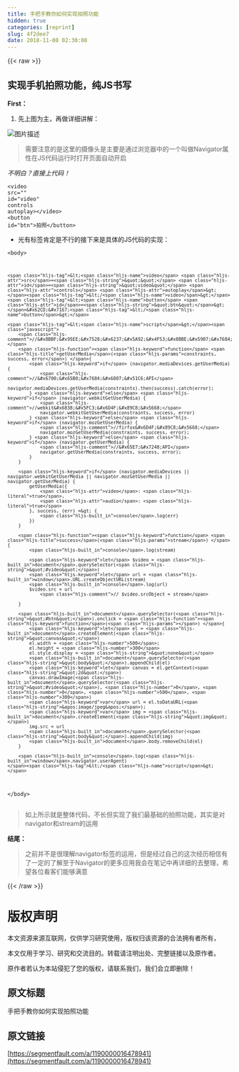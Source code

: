 ```yaml
---
title: 手把手教你如何实现拍照功能
hidden: true
categories: [reprint]
slug: 4f2dee7
date: 2018-11-08 02:30:08
---
```


{{< raw >}}
<h2 id="articleHeader0">&#x5B9E;&#x73B0;&#x624B;&#x673A;&#x62CD;&#x7167;&#x529F;&#x80FD;&#xFF0C;&#x7EAF;JS&#x4E66;&#x5199;</h2><p><strong>First&#xFF1A;</strong></p><ol><li>&#x5148;&#x4E0A;&#x56FE;&#x4E3A;&#x4E3B;&#xFF0C;&#x518D;&#x505A;&#x8BE6;&#x7EC6;&#x8BB2;&#x89E3;&#xFF1A;</li></ol><p><span class="img-wrap"><img data-src="/img/bVbhiWd?w=498&amp;h=230" src="https://static.alili.tech/img/bVbhiWd?w=498&amp;h=230" alt="&#x56FE;&#x7247;&#x63CF;&#x8FF0;" title="&#x56FE;&#x7247;&#x63CF;&#x8FF0;" style="cursor:pointer;display:inline"></span></p><blockquote>&#x9700;&#x8981;&#x6CE8;&#x610F;&#x7684;&#x662F;&#x8FD9;&#x91CC;&#x7684;&#x6444;&#x50CF;&#x5934;&#x662F;&#x4E3B;&#x8981;&#x662F;&#x901A;&#x8FC7;&#x6D4F;&#x89C8;&#x5668;&#x4E2D;&#x7684;&#x4E00;&#x4E2A;&#x53EB;&#x505A;Navigator&#x5C5E;&#x6027;&#x5728;JS&#x4EE3;&#x7801;&#x8FD0;&#x884C;&#x65F6;&#x6253;&#x5F00;&#x9875;&#x9762;&#x81EA;&#x52A8;&#x5F00;&#x542F;</blockquote><p><em>&#x4E0D;&#x660E;&#x767D;&#xFF1F;&#x76F4;&#x63A5;&#x4E0A;&#x4EE3;&#x7801;&#xFF01;</em></p><div class="widget-codetool" style="display:none"><div class="widget-codetool--inner"><span class="selectCode code-tool" data-toggle="tooltip" data-placement="top" title="" data-original-title="&#x5168;&#x9009;"></span> <span type="button" class="copyCode code-tool" data-toggle="tooltip" data-placement="top" data-clipboard-text=" // HTML 5&#xA0; &#x7684;getUserMedia API&#x63D0;&#x4F9B;&#x4E86;&#x8BBF;&#x95EE;&#x5A92;&#x4F53;&#x7684;&#x80FD;&#x529B;, &#x57FA;&#x4E8E;&#x8BE5;&#x7279;&#x6027;, &#x5F00;&#x53D1;&#x8005;&#x53EF;&#x4EE5;&#x4E0D;&#x4F9D;&#x8D56;&#x4EFB;&#x4F55;&#x6D4F;&#x89C8;&#x5668;&#x63D2;&#x4EF6;&#x4E0B;&#x53BB;&#x8BBF;&#x95EE;&#x89C6;&#x9891;&#x548C;&#x97F3;&#x9891;&#x7B49;&#x8BBE;&#x5907;.&#x5982;navigator.mediaDevices.getUserMedia
        //&#x4E0D;&#x540C;&#x6D4F;&#x89C8;&#x5668;&#x7684;api&#xFF1A;

        //&#x8BBF;&#x95EE;&#x7528;&#x6237;&#x5A92;&#x4F53;&#x8BBE;&#x5907;&#x7684;&#x517C;&#x5BB9;&#x65B9;&#x6CD5;
        function getUserMedia(constraints, success, error) {
            if (navigator.mediaDevices.getUserMedia) {
                //&#x6700;&#x65B0;&#x7684;&#x6807;&#x51C6;API
                navigator.mediaDevices.getUserMedia(constraints).then(success).catch(error);
            } else if (navigator.webkitGetUserMedia) {
                //webkit&#x6838;&#x5FC3;&#x6D4F;&#x89C8;&#x5668;
                navigator.webkitGetUserMedia(constraints, success, error)
            } else if (navigator.mozGetUserMedia) {
                //firfox&#x6D4F;&#x89C8;&#x5668;
                navigator.mozGetUserMedia(constraints, success, error);
            } else if (navigator.getUserMedia) {
                //&#x65E7;&#x7248;API
                navigator.getUserMedia(constraints, success, error);
            }
        }
        if (navigator.mediaDevices || navigator.webkitGetUserMedia || navigator.mozGetUserMedia || navigator.getUserMedia) {
            getUserMedia({
                video: true,
                audio: true,
            }, (stream) =&gt; {
                console.log(stream)
            }, (err) =&gt; {
                console.log(err)
            })
        }" title="" data-original-title="&#x590D;&#x5236;"></span> <span type="button" class="saveToNote code-tool" data-toggle="tooltip" data-placement="top" title="" data-original-title="&#x653E;&#x8FDB;&#x7B14;&#x8BB0;"></span></div></div><pre class="hljs scilab"><code> <span class="hljs-comment">// HTML 5&#xA0; &#x7684;getUserMedia API&#x63D0;&#x4F9B;&#x4E86;&#x8BBF;&#x95EE;&#x5A92;&#x4F53;&#x7684;&#x80FD;&#x529B;, &#x57FA;&#x4E8E;&#x8BE5;&#x7279;&#x6027;, &#x5F00;&#x53D1;&#x8005;&#x53EF;&#x4EE5;&#x4E0D;&#x4F9D;&#x8D56;&#x4EFB;&#x4F55;&#x6D4F;&#x89C8;&#x5668;&#x63D2;&#x4EF6;&#x4E0B;&#x53BB;&#x8BBF;&#x95EE;&#x89C6;&#x9891;&#x548C;&#x97F3;&#x9891;&#x7B49;&#x8BBE;&#x5907;.&#x5982;navigator.mediaDevices.getUserMedia</span>
        <span class="hljs-comment">//&#x4E0D;&#x540C;&#x6D4F;&#x89C8;&#x5668;&#x7684;api&#xFF1A;</span>

        <span class="hljs-comment">//&#x8BBF;&#x95EE;&#x7528;&#x6237;&#x5A92;&#x4F53;&#x8BBE;&#x5907;&#x7684;&#x517C;&#x5BB9;&#x65B9;&#x6CD5;</span>
        <span class="hljs-function"><span class="hljs-keyword">function</span> <span class="hljs-title">getUserMedia</span><span class="hljs-params">(constraints, success, error)</span> {</span>
            <span class="hljs-keyword">if</span> (navigator.mediaDevices.getUserMedia) {
                <span class="hljs-comment">//&#x6700;&#x65B0;&#x7684;&#x6807;&#x51C6;API</span>
                navigator.mediaDevices.getUserMedia(constraints).<span class="hljs-keyword">then</span>(success).<span class="hljs-keyword">catch</span>(<span class="hljs-built_in">error</span>);
            } <span class="hljs-keyword">else</span> <span class="hljs-keyword">if</span> (navigator.webkitGetUserMedia) {
                <span class="hljs-comment">//webkit&#x6838;&#x5FC3;&#x6D4F;&#x89C8;&#x5668;</span>
                navigator.webkitGetUserMedia(constraints, success, <span class="hljs-built_in">error</span>)
            } <span class="hljs-keyword">else</span> <span class="hljs-keyword">if</span> (navigator.mozGetUserMedia) {
                <span class="hljs-comment">//firfox&#x6D4F;&#x89C8;&#x5668;</span>
                navigator.mozGetUserMedia(constraints, success, <span class="hljs-built_in">error</span>);
            } <span class="hljs-keyword">else</span> <span class="hljs-keyword">if</span> (navigator.getUserMedia) {
                <span class="hljs-comment">//&#x65E7;&#x7248;API</span>
                navigator.getUserMedia(constraints, success, <span class="hljs-built_in">error</span>);
            }
        }
        <span class="hljs-keyword">if</span> (navigator.mediaDevices || navigator.webkitGetUserMedia || navigator.mozGetUserMedia || navigator.getUserMedia) {
            getUserMedia({
                video: true,
                audio: true,
            }, (stream) =&gt; {
                console.<span class="hljs-built_in">log</span>(stream)
            }, (err) =&gt; {
                console.<span class="hljs-built_in">log</span>(err)
            })
        }</code></pre><blockquote>&#x4EE5;&#x4E0A;&#x5C31;&#x662F;&#x4EE3;&#x7801;&#x7684;&#x5177;&#x4F53;&#x5448;&#x73B0;&#xFF0C;&#x5927;&#x90E8;&#x5206;&#x5DF2;&#x52A0;&#x5165;&#x529F;&#x80FD;&#x6CE8;&#x91CA;&#xFF0C;&#x5F88;&#x5BB9;&#x6613;&#x7406;&#x89E3;&#xFF0C;&#x5982;&#x679C;&#x8FD8;&#x4E0D;&#x7406;&#x89E3;&#x53EA;&#x80FD;&#x53BB;&#x5148;&#x4E86;&#x89E3;&#x4E0B;navigator&#x5C5E;&#x6027;&#x4E86;<br>1.&#x4EE3;&#x7801;&#x7684;&#x524D;&#x534A;&#x6BB5;getUserMedia&#x51FD;&#x6570;&#x4E2D;&#x7684;&#x64CD;&#x4F5C;&#x662F;&#x4E3A;&#x4E86;&#x5B9E;&#x73B0;&#x517C;&#x5BB9;&#xFF0C;&#x5F88;&#x597D;&#x7406;&#x89E3;&#x56E0;&#x4E3A;&#x5FC5;&#x987B;&#x4FDD;&#x8BC1;&#x81EA;&#x5DF1;&#x7684;&#x4EE3;&#x7801;&#x53EF;&#x4EE5;&#x5728;&#x5F88;&#x591A;&#x6D4F;&#x89C8;&#x5668;&#x662F;&#x65E0;&#x5DEE;&#x522B;&#x8FD0;&#x884C;<br>2.&#x4EE3;&#x7801;&#x7684;&#x7B2C;&#x4E8C;&#x90E8;&#x5206;IF&#x8BED;&#x53E5;&#x4E2D;&#x5219;&#x662F;&#x4E3A;&#x4E86;&#x8C03;&#x7528;getUserMedia&#x51FD;&#x6570;&#x5E76;&#x4E14;&#x53C2;&#x6570;&#x662F;&#x4E00;&#x4E2A;&#x5BF9;&#x8C61;&#x52A0;&#x4E24;&#x4E2A;&#x51FD;&#x6570;&#x7684;&#x65B9;&#x5F0F;&#xFF0C;&#x5176;&#x4E2D;&#x5BF9;&#x8C61;&#x7684;&#x8BDD;&#x5C31;&#x662F;&#x5A92;&#x4F53;&#x6807;&#x7B7E; video&#x548C;audio &#x4E24;&#x4E2A;&#x4E3A;TRUE&#x8BF4;&#x660E;&#x90FD;&#x8981;&#x5F00;&#x542F; &#x7D27;&#x63A5;&#x7740;&#x5C31;&#x662F;&#x4E24;&#x4E2A;&#x51FD;&#x6570;&#x4E00;&#x4E2A;&#x662F;&#x6210;&#x529F;&#x7684;&#x56DE;&#x8C03;&#x5176;&#x4E2D;&#x5B9E;&#x53C2;&#x4E3A;stream&#x53EF;&#x4EE5;&#x6709;&#x4E9B;&#x540C;&#x5B66;&#x5BF9;&#x8FD9;&#x4E2A;&#x53C2;&#x6570;&#x4E0D;&#x600E;&#x4E48;&#x7406;&#x89E3;&#x4E0D;&#x6015; &#x4E00;&#x4F1A;&#x622A;&#x56FE;&#x9001;&#x4E0A;&#xFF0C; &#x8FD8;&#x6709;&#x5C31;&#x662F;&#x5931;&#x8D25;&#x7684;&#x56DE;&#x8C03;&#xFF0C;&#x5728;&#x6B64;&#x4E0D;&#x505A;&#x8FC7;&#x591A;&#x8BB2;&#x89E3;&#x3002;</blockquote><ul><li>&#x4EE5;&#x4E0B;&#x662F;&#x5173;&#x4E8E;Stream&#x7684;&#x4FE1;&#x606F;&#x5177;&#x4F53;&#x5982;&#x56FE;&#x4E2D;&#x6240;&#x793A;&#xFF1A;</li></ul><p><span class="img-wrap"><img data-src="/img/bVbhiYa?w=1022&amp;h=226" src="https://static.alili.tech/img/bVbhiYa?w=1022&amp;h=226" alt="&#x56FE;&#x7247;&#x63CF;&#x8FF0;" title="&#x56FE;&#x7247;&#x63CF;&#x8FF0;" style="cursor:pointer;display:inline"></span></p><ul><li>&#x76F8;&#x4FE1;&#x5F88;&#x591A;&#x5C0F;&#x4F19;&#x4F34;&#x5DF2;&#x7ECF;&#x770B;&#x89C1;&#x4E86; &#x6211;console.log&#x6253;&#x5370;&#x51FA;&#x540E;&#x6E7F;&#x4E00;&#x4E2A;&#x53EB;&#x505A;MediaStream&#x7684;&#x5BF9;&#x8C61;</li><li>&#x63A5;&#x4E0B;&#x6765;&#xFF0C;&#x8FDB;&#x5165;&#x7B2C;&#x4E8C;&#x6B65;</li></ul><p><strong>Second:</strong><br>&#x521B;&#x5EFA;&#x4E24;&#x4E2A;&#x6807;&#x7B7E;&#x5F53;&#x7136;&#x662F;&#x6211;&#x4EEC;&#x7684;video &#x548C; button&#x6309;&#x94AE;&#x54AF;&#x5177;&#x4F53;&#x4EE3;&#x7801;&#x5982;&#x4E0B;&#x663E;&#x793A;&#xFF1A;</p><div class="widget-codetool" style="display:none"><div class="widget-codetool--inner"><span class="selectCode code-tool" data-toggle="tooltip" data-placement="top" title="" data-original-title="&#x5168;&#x9009;"></span> <span type="button" class="copyCode code-tool" data-toggle="tooltip" data-placement="top" data-clipboard-text="&lt;video src=&quot;&quot; id=&quot;video&quot; controls autoplay&gt;&lt;/video&gt;
&lt;button id=&quot;btn&quot;&gt;&#x62CD;&#x7167;&lt;/button&gt;" title="" data-original-title="&#x590D;&#x5236;"></span> <span type="button" class="saveToNote code-tool" data-toggle="tooltip" data-placement="top" title="" data-original-title="&#x653E;&#x8FDB;&#x7B14;&#x8BB0;"></span></div></div><pre class="hljs xml"><code><span class="hljs-tag">&lt;<span class="hljs-name">video</span> <span class="hljs-attr">src</span>=<span class="hljs-string">&quot;&quot;</span> <span class="hljs-attr">id</span>=<span class="hljs-string">&quot;video&quot;</span> <span class="hljs-attr">controls</span> <span class="hljs-attr">autoplay</span>&gt;</span><span class="hljs-tag">&lt;/<span class="hljs-name">video</span>&gt;</span>
<span class="hljs-tag">&lt;<span class="hljs-name">button</span> <span class="hljs-attr">id</span>=<span class="hljs-string">&quot;btn&quot;</span>&gt;</span>&#x62CD;&#x7167;<span class="hljs-tag">&lt;/<span class="hljs-name">button</span>&gt;</span></code></pre><ul><li>&#x5149;&#x6709;&#x6807;&#x7B7E;&#x80AF;&#x5B9A;&#x662F;&#x4E0D;&#x884C;&#x7684;&#x63A5;&#x4E0B;&#x6765;&#x662F;&#x5177;&#x4F53;&#x7684;JS&#x4EE3;&#x7801;&#x7684;&#x5B9E;&#x73B0;&#xFF1A;</li></ul><div class="widget-codetool" style="display:none"><div class="widget-codetool--inner"><span class="selectCode code-tool" data-toggle="tooltip" data-placement="top" title="" data-original-title="&#x5168;&#x9009;"></span> <span type="button" class="copyCode code-tool" data-toggle="tooltip" data-placement="top" data-clipboard-text=" function success(stream) {
            console.log(stream)

            let $video = document.querySelector(&quot;#video&quot;)
            let url = window.URL.createObjectURL(stream)
            console.log(url)
            $video.src = url
                // $video.srcObject = stream

        }

        document.querySelector(&quot;#btn&quot;).onclick = function() {
            let el = document.createElement(&quot;canvas&quot;)
            el.width = 500;
            el.height = 300
            el.style.display = &quot;none&quot;
            document.querySelector(&quot;body&quot;).appendChild(el)
            let canvas = el.getContext(&quot;2d&quot;)
            canvas.drawImage(document.querySelector(&quot;#video&quot;), 0, 0, 500, 300)
            var url = el.toDataURL(&apos;image/jpeg&apos;);
            var img = document.createElement(&quot;img&quot;)
            img.src = url
            document.querySelector(&quot;body&quot;).appendChild(img)
            document.body.removeChild(el)
        }" title="" data-original-title="&#x590D;&#x5236;"></span> <span type="button" class="saveToNote code-tool" data-toggle="tooltip" data-placement="top" title="" data-original-title="&#x653E;&#x8FDB;&#x7B14;&#x8BB0;"></span></div></div><pre class="hljs qml"><code> <span class="hljs-function"><span class="hljs-keyword">function</span> <span class="hljs-title">success</span>(<span class="hljs-params">stream</span>) </span>{
            <span class="hljs-built_in">console</span>.log(stream)

            <span class="hljs-keyword">let</span> $video = <span class="hljs-built_in">document</span>.querySelector(<span class="hljs-string">&quot;#video&quot;</span>)
            <span class="hljs-keyword">let</span> <span class="hljs-built_in">url</span> = <span class="hljs-built_in">window</span>.URL.createObjectURL(stream)
            <span class="hljs-built_in">console</span>.log(<span class="hljs-built_in">url</span>)
            $video.src = <span class="hljs-built_in">url</span>
                <span class="hljs-comment">// $video.srcObject = stream</span>

        }

        <span class="hljs-built_in">document</span>.querySelector(<span class="hljs-string">&quot;#btn&quot;</span>).onclick = <span class="hljs-function"><span class="hljs-keyword">function</span>(<span class="hljs-params"></span>) </span>{
            <span class="hljs-keyword">let</span> el = <span class="hljs-built_in">document</span>.createElement(<span class="hljs-string">&quot;canvas&quot;</span>)
            el.width = <span class="hljs-number">500</span>;
            el.height = <span class="hljs-number">300</span>
            el.style.display = <span class="hljs-string">&quot;none&quot;</span>
            <span class="hljs-built_in">document</span>.querySelector(<span class="hljs-string">&quot;body&quot;</span>).appendChild(el)
            <span class="hljs-keyword">let</span> canvas = el.getContext(<span class="hljs-string">&quot;2d&quot;</span>)
            canvas.drawImage(<span class="hljs-built_in">document</span>.querySelector(<span class="hljs-string">&quot;#video&quot;</span>), <span class="hljs-number">0</span>, <span class="hljs-number">0</span>, <span class="hljs-number">500</span>, <span class="hljs-number">300</span>)
            <span class="hljs-built_in">var</span> <span class="hljs-built_in">url</span> = el.toDataURL(<span class="hljs-string">&apos;image/jpeg&apos;</span>);
            <span class="hljs-built_in">var</span> img = <span class="hljs-built_in">document</span>.createElement(<span class="hljs-string">&quot;img&quot;</span>)
            img.src = <span class="hljs-built_in">url</span>
            <span class="hljs-built_in">document</span>.querySelector(<span class="hljs-string">&quot;body&quot;</span>).appendChild(img)
            <span class="hljs-built_in">document</span>.body.removeChild(el)
        }</code></pre><blockquote>&#x5C0F;&#x4F19;&#x4F34;&#x4EEC;&#x80AF;&#x5B9A;&#x5F88;&#x7EB3;&#x95F7;&#x8FD9;&#x4E2A;success&#x51FD;&#x6570;&#x662F;&#x600E;&#x4E48;&#x6765;&#x7684;&#x5176;&#x5B9E;&#x662F;&#xFF1A;</blockquote><p><span class="img-wrap"><img data-src="/img/bVbhi37?w=542&amp;h=226" src="https://static.alili.tech/img/bVbhi37?w=542&amp;h=226" alt="&#x56FE;&#x7247;&#x63CF;&#x8FF0;" title="&#x56FE;&#x7247;&#x63CF;&#x8FF0;" style="cursor:pointer;display:inline"></span></p><ul><li>&#x5F88;&#x660E;&#x663E;&#x6211;&#x628A;&#x4E4B;&#x524D;&#x7684;&#x7BAD;&#x5934;&#x51FD;&#x6570;&#x6362;&#x4E2A;&#x4E86;&#x4E00;&#x4E2A;&#x6210;&#x529F;&#x7684;&#x56DE;&#x8C03;&#x51FD;&#x6570;&#x4E3B;&#x8981;&#x662F;&#x5904;&#x7406;video&#x7684;src&#x95EE;&#x9898;&#x8BDE;&#x751F;&#x7684;</li></ul><blockquote>&#x5728;&#x505A;&#x6700;&#x540E;&#x603B;&#x7ED3;&#x4E4B;&#x524D;&#xFF0C;&#x5148;&#x628A;&#x6574;&#x4F53;&#x4EE3;&#x7801;&#x5949;&#x4E0A;&#xFF1A;</blockquote><p><strong>Third</strong></p><div class="widget-codetool" style="display:none"><div class="widget-codetool--inner"><span class="selectCode code-tool" data-toggle="tooltip" data-placement="top" title="" data-original-title="&#x5168;&#x9009;"></span> <span type="button" class="copyCode code-tool" data-toggle="tooltip" data-placement="top" data-clipboard-text="&lt;body&gt;

    &lt;video src=&quot;&quot; id=&quot;video&quot; controls autoplay&gt;&lt;/video&gt;
    &lt;button id=&quot;btn&quot;&gt;&#x62CD;&#x7167;&lt;/button&gt;

    &lt;script&gt;
        //&#x8BBF;&#x95EE;&#x7528;&#x6237;&#x5A92;&#x4F53;&#x8BBE;&#x5907;&#x7684;&#x517C;&#x5BB9;&#x65B9;&#x6CD5;
        function getUserMedia(constraints, success, error) {
            if (navigator.mediaDevices.getUserMedia) {
                //&#x6700;&#x65B0;&#x7684;&#x6807;&#x51C6;API
                navigator.mediaDevices.getUserMedia(constraints).then(success).catch(error);
            } else if (navigator.webkitGetUserMedia) {
                //webkit&#x6838;&#x5FC3;&#x6D4F;&#x89C8;&#x5668;
                navigator.webkitGetUserMedia(constraints, success, error)
            } else if (navigator.mozGetUserMedia) {
                //firfox&#x6D4F;&#x89C8;&#x5668;
                navigator.mozGetUserMedia(constraints, success, error);
            } else if (navigator.getUserMedia) {
                //&#x65E7;&#x7248;API
                navigator.getUserMedia(constraints, success, error);
            }
        }

        if (navigator.mediaDevices || navigator.webkitGetUserMedia || navigator.mozGetUserMedia || navigator.getUserMedia) {
            getUserMedia({
                video: true,
                audio: true
            }, success, (err) =&gt; {
                console.log(err)
            })
        }

        function success(stream) {
            console.log(stream)

            let $video = document.querySelector(&quot;#video&quot;)
            let url = window.URL.createObjectURL(stream)
            console.log(url)
            $video.src = url
                // $video.srcObject = stream

        }

        document.querySelector(&quot;#btn&quot;).onclick = function() {
            let el = document.createElement(&quot;canvas&quot;)
            el.width = 500;
            el.height = 300
            el.style.display = &quot;none&quot;
            document.querySelector(&quot;body&quot;).appendChild(el)
            let canvas = el.getContext(&quot;2d&quot;)
            canvas.drawImage(document.querySelector(&quot;#video&quot;), 0, 0, 500, 300)
            var url = el.toDataURL(&apos;image/jpeg&apos;);
            var img = document.createElement(&quot;img&quot;)
            img.src = url
            document.querySelector(&quot;body&quot;).appendChild(img)
            document.body.removeChild(el)
        }

        console.log(window.navigator.userAgent)
    &lt;/script&gt;
&lt;/body&gt;" title="" data-original-title="&#x590D;&#x5236;"></span> <span type="button" class="saveToNote code-tool" data-toggle="tooltip" data-placement="top" title="" data-original-title="&#x653E;&#x8FDB;&#x7B14;&#x8BB0;"></span></div></div><pre class="hljs xml"><code><span class="hljs-tag">&lt;<span class="hljs-name">body</span>&gt;</span>

    <span class="hljs-tag">&lt;<span class="hljs-name">video</span> <span class="hljs-attr">src</span>=<span class="hljs-string">&quot;&quot;</span> <span class="hljs-attr">id</span>=<span class="hljs-string">&quot;video&quot;</span> <span class="hljs-attr">controls</span> <span class="hljs-attr">autoplay</span>&gt;</span><span class="hljs-tag">&lt;/<span class="hljs-name">video</span>&gt;</span>
    <span class="hljs-tag">&lt;<span class="hljs-name">button</span> <span class="hljs-attr">id</span>=<span class="hljs-string">&quot;btn&quot;</span>&gt;</span>&#x62CD;&#x7167;<span class="hljs-tag">&lt;/<span class="hljs-name">button</span>&gt;</span>

    <span class="hljs-tag">&lt;<span class="hljs-name">script</span>&gt;</span><span class="javascript">
        <span class="hljs-comment">//&#x8BBF;&#x95EE;&#x7528;&#x6237;&#x5A92;&#x4F53;&#x8BBE;&#x5907;&#x7684;&#x517C;&#x5BB9;&#x65B9;&#x6CD5;</span>
        <span class="hljs-function"><span class="hljs-keyword">function</span> <span class="hljs-title">getUserMedia</span>(<span class="hljs-params">constraints, success, error</span>) </span>{
            <span class="hljs-keyword">if</span> (navigator.mediaDevices.getUserMedia) {
                <span class="hljs-comment">//&#x6700;&#x65B0;&#x7684;&#x6807;&#x51C6;API</span>
                navigator.mediaDevices.getUserMedia(constraints).then(success).catch(error);
            } <span class="hljs-keyword">else</span> <span class="hljs-keyword">if</span> (navigator.webkitGetUserMedia) {
                <span class="hljs-comment">//webkit&#x6838;&#x5FC3;&#x6D4F;&#x89C8;&#x5668;</span>
                navigator.webkitGetUserMedia(constraints, success, error)
            } <span class="hljs-keyword">else</span> <span class="hljs-keyword">if</span> (navigator.mozGetUserMedia) {
                <span class="hljs-comment">//firfox&#x6D4F;&#x89C8;&#x5668;</span>
                navigator.mozGetUserMedia(constraints, success, error);
            } <span class="hljs-keyword">else</span> <span class="hljs-keyword">if</span> (navigator.getUserMedia) {
                <span class="hljs-comment">//&#x65E7;&#x7248;API</span>
                navigator.getUserMedia(constraints, success, error);
            }
        }

        <span class="hljs-keyword">if</span> (navigator.mediaDevices || navigator.webkitGetUserMedia || navigator.mozGetUserMedia || navigator.getUserMedia) {
            getUserMedia({
                <span class="hljs-attr">video</span>: <span class="hljs-literal">true</span>,
                <span class="hljs-attr">audio</span>: <span class="hljs-literal">true</span>
            }, success, (err) =&gt; {
                <span class="hljs-built_in">console</span>.log(err)
            })
        }

        <span class="hljs-function"><span class="hljs-keyword">function</span> <span class="hljs-title">success</span>(<span class="hljs-params">stream</span>) </span>{
            <span class="hljs-built_in">console</span>.log(stream)

            <span class="hljs-keyword">let</span> $video = <span class="hljs-built_in">document</span>.querySelector(<span class="hljs-string">&quot;#video&quot;</span>)
            <span class="hljs-keyword">let</span> url = <span class="hljs-built_in">window</span>.URL.createObjectURL(stream)
            <span class="hljs-built_in">console</span>.log(url)
            $video.src = url
                <span class="hljs-comment">// $video.srcObject = stream</span>

        }

        <span class="hljs-built_in">document</span>.querySelector(<span class="hljs-string">&quot;#btn&quot;</span>).onclick = <span class="hljs-function"><span class="hljs-keyword">function</span>(<span class="hljs-params"></span>) </span>{
            <span class="hljs-keyword">let</span> el = <span class="hljs-built_in">document</span>.createElement(<span class="hljs-string">&quot;canvas&quot;</span>)
            el.width = <span class="hljs-number">500</span>;
            el.height = <span class="hljs-number">300</span>
            el.style.display = <span class="hljs-string">&quot;none&quot;</span>
            <span class="hljs-built_in">document</span>.querySelector(<span class="hljs-string">&quot;body&quot;</span>).appendChild(el)
            <span class="hljs-keyword">let</span> canvas = el.getContext(<span class="hljs-string">&quot;2d&quot;</span>)
            canvas.drawImage(<span class="hljs-built_in">document</span>.querySelector(<span class="hljs-string">&quot;#video&quot;</span>), <span class="hljs-number">0</span>, <span class="hljs-number">0</span>, <span class="hljs-number">500</span>, <span class="hljs-number">300</span>)
            <span class="hljs-keyword">var</span> url = el.toDataURL(<span class="hljs-string">&apos;image/jpeg&apos;</span>);
            <span class="hljs-keyword">var</span> img = <span class="hljs-built_in">document</span>.createElement(<span class="hljs-string">&quot;img&quot;</span>)
            img.src = url
            <span class="hljs-built_in">document</span>.querySelector(<span class="hljs-string">&quot;body&quot;</span>).appendChild(img)
            <span class="hljs-built_in">document</span>.body.removeChild(el)
        }

        <span class="hljs-built_in">console</span>.log(<span class="hljs-built_in">window</span>.navigator.userAgent)
    </span><span class="hljs-tag">&lt;/<span class="hljs-name">script</span>&gt;</span>
<span class="hljs-tag">&lt;/<span class="hljs-name">body</span>&gt;</span></code></pre><blockquote>&#x5982;&#x4E0A;&#x6240;&#x793A;&#x5C31;&#x662F;&#x6574;&#x4F53;&#x4EE3;&#x7801;&#xFF0C;&#x4E0D;&#x957F;&#x4F46;&#x5B9E;&#x73B0;&#x4E86;&#x6211;&#x4EEC;&#x6700;&#x57FA;&#x7840;&#x7684;&#x62CD;&#x7167;&#x529F;&#x80FD;&#xFF0C;&#x5176;&#x5B9E;&#x662F;&#x5BF9;navigator&#x548C;stream&#x7684;&#x8FD0;&#x7528;</blockquote><p><strong>&#x7ED3;&#x5C3E;&#xFF1A;</strong></p><blockquote>&#x4E4B;&#x524D;&#x5E76;&#x4E0D;&#x662F;&#x5F88;&#x7406;&#x89E3;navigator&#x6807;&#x7B7E;&#x7684;&#x8FD0;&#x7528;&#xFF0C;&#x4F46;&#x662F;&#x7ECF;&#x8FC7;&#x81EA;&#x5DF1;&#x7684;&#x8FD9;&#x6B21;&#x7ECF;&#x5386;&#x76F8;&#x4FE1;&#x6709;&#x4E86;&#x4E00;&#x5B9A;&#x7684;&#x4E86;&#x89E3;&#x81F3;&#x4E8E;Navigator&#x7684;&#x66F4;&#x591A;&#x5E94;&#x7528;&#x6211;&#x4F1A;&#x5728;&#x7B14;&#x8BB0;&#x4E2D;&#x518D;&#x8BE6;&#x7EC6;&#x7684;&#x53BB;&#x6574;&#x7406;&#xFF0C;&#x5E0C;&#x671B;&#x5404;&#x4F4D;&#x770B;&#x5BA2;&#x4EEC;&#x80FD;&#x591F;&#x6EE1;&#x610F;</blockquote>
{{< /raw >}}

# 版权声明
本文资源来源互联网，仅供学习研究使用，版权归该资源的合法拥有者所有，

本文仅用于学习、研究和交流目的。转载请注明出处、完整链接以及原作者。 

原作者若认为本站侵犯了您的版权，请联系我们，我们会立即删除！

## 原文标题
手把手教你如何实现拍照功能

## 原文链接
[https://segmentfault.com/a/1190000016478941](https://segmentfault.com/a/1190000016478941)

